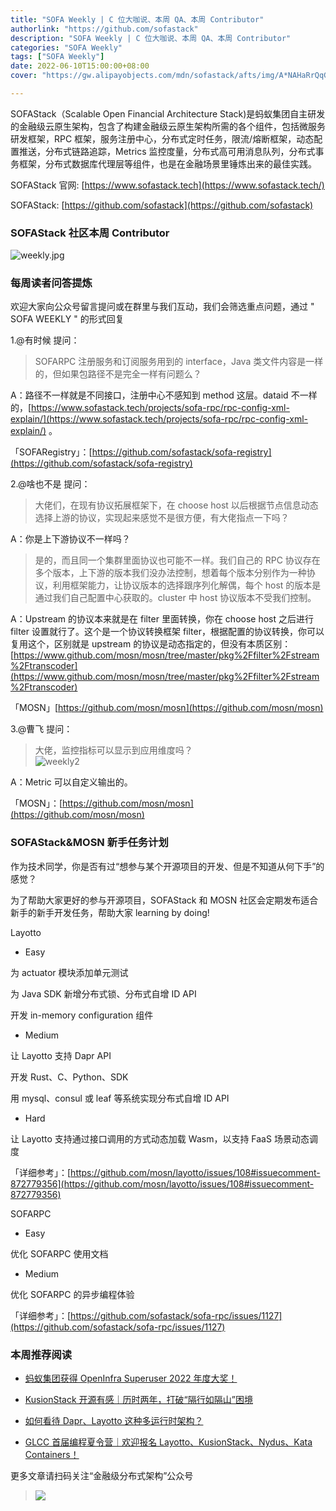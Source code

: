 ```yaml
---
title: "SOFA Weekly | C 位大咖说、本周 QA、本周 Contributor"
authorlink: "https://github.com/sofastack"
description: "SOFA Weekly | C 位大咖说、本周 QA、本周 Contributor"
categories: "SOFA Weekly"
tags: ["SOFA Weekly"]
date: 2022-06-10T15:00:00+08:00
cover: "https://gw.alipayobjects.com/mdn/sofastack/afts/img/A*NAHaRrQqGzAAAAAAAAAAAAAAARQnAQ"

---
```


SOFAStack（Scalable Open Financial Architecture Stack)是蚂蚁集团自主研发的金融级云原生架构，包含了构建金融级云原生架构所需的各个组件，包括微服务研发框架，RPC 框架，服务注册中心，分布式定时任务，限流/熔断框架，动态配置推送，分布式链路追踪，Metrics 监控度量，分布式高可用消息队列，分布式事务框架，分布式数据库代理层等组件，也是在金融场景里锤炼出来的最佳实践。

SOFAStack 官网: [https://www.sofastack.tech](https://www.sofastack.tech/)

SOFAStack: [https://github.com/sofastack](https://github.com/sofastack)

### SOFAStack 社区本周 Contributor 

![weekly.jpg](https://gw.alipayobjects.com/mdn/rms_1c90e8/afts/img/A*izghQqcGhusAAAAAAAAAAAAAARQnAQ)

### 每周读者问答提炼

欢迎大家向公众号留言提问或在群里与我们互动，我们会筛选重点问题，通过 " SOFA WEEKLY " 的形式回复

1.@有时候 提问：

>SOFARPC 注册服务和订阅服务用到的 interface，Java 类文件内容是一样的，但如果包路径不是完全一样有问题么？

A：路径不一样就是不同接口，注册中心不感知到 method 这层。dataid 不一样的，[https://www.sofastack.tech/projects/sofa-rpc/rpc-config-xml-explain/](https://www.sofastack.tech/projects/sofa-rpc/rpc-config-xml-explain/) 。

「SOFARegistry」：[https://github.com/sofastack/sofa-registry](https://github.com/sofastack/sofa-registry)

2.@啥也不是 提问：

>大佬们，在现有协议拓展框架下，在 choose host 以后根据节点信息动态选择上游的协议，实现起来感觉不是很方便，有大佬指点一下吗？

A：你是上下游协议不一样吗？

>是的，而且同一个集群里面协议也可能不一样。我们自己的 RPC 协议存在多个版本，上下游的版本我们没办法控制，想着每个版本分别作为一种协议，利用框架能力，让协议版本的选择跟序列化解偶，每个 host 的版本是通过我们自己配置中心获取的。cluster 中 host 协议版本不受我们控制。

A：Upstream 的协议本来就是在 filter 里面转换，你在 choose host 之后进行 filter 设置就行了。这个是一个协议转换框架 filter，根据配置的协议转换，你可以复用这个，区别就是 upstream 的协议是动态指定的，但没有本质区别：[https://www.github.com/mosn/mosn/tree/master/pkg%2Ffilter%2Fstream%2Ftranscoder](https://www.github.com/mosn/mosn/tree/master/pkg%2Ffilter%2Fstream%2Ftranscoder)

「MOSN」[https://github.com/mosn/mosn](https://github.com/mosn/mosn)

3.@曹飞 提问：

>大佬，监控指标可以显示到应用维度吗？<br/>
![weekly2](https://gw.alipayobjects.com/mdn/rms_1c90e8/afts/img/A*GAOBTp1WtUoAAAAAAAAAAAAAARQnAQ)

A：Metric 可以自定义输出的。

「MOSN」：[https://github.com/mosn/mosn](https://github.com/mosn/mosn)

### SOFAStack&MOSN 新手任务计划

作为技术同学，你是否有过“想参与某个开源项目的开发、但是不知道从何下手”的感觉？

为了帮助大家更好的参与开源项目，SOFAStack 和 MOSN 社区会定期发布适合新手的新手开发任务，帮助大家 learning by doing!

Layotto

- Easy

为 actuator 模块添加单元测试

为 Java SDK 新增分布式锁、分布式自增 ID API

开发 in-memory configuration 组件

- Medium

让 Layotto 支持 Dapr API

开发 Rust、C、Python、SDK

用 mysql、consul 或 leaf 等系统实现分布式自增 ID API

- Hard

让 Layotto 支持通过接口调用的方式动态加载 Wasm，以支持 FaaS 场景动态调度

「详细参考」：[https://github.com/mosn/layotto/issues/108#issuecomment-872779356](https://github.com/mosn/layotto/issues/108#issuecomment-872779356)

SOFARPC

- Easy

优化 SOFARPC 使用文档

- Medium

优化 SOFARPC 的异步编程体验

「详细参考」：[https://github.com/sofastack/sofa-rpc/issues/1127](https://github.com/sofastack/sofa-rpc/issues/1127)

### 本周推荐阅读

- [蚂蚁集团获得 OpenInfra Superuser 2022 年度大奖！](https://mp.weixin.qq.com/s?__biz=MzUzMzU5Mjc1Nw==&mid=2247510860&idx=1&sn=6b741ea8db4ccfaf30e4d793403b293c&chksm=faa34496cdd4cd805f826c0d6f61c496c539b84f1d16aa975b240a3998e5589c034651ca93fb&scene=21)

- [KusionStack 开源有感｜历时两年，打破“隔行如隔山”困境](https://mp.weixin.qq.com/s?__biz=MzUzMzU5Mjc1Nw==&mid=2247510766&idx=1&sn=16d7ab76854829ee64211dd6b9f6915c&chksm=faa34534cdd4cc223422efda8872757cb2deb73d22fe1067e9153d4b4f28508481b85649e444&scene=21)

- [如何看待 Dapr、Layotto 这种多运行时架构？](https://mp.weixin.qq.com/s?__biz=MzUzMzU5Mjc1Nw==&mid=2247510516&idx=1&sn=eff21915cd0ac1a8c8e3f126b549a605&chksm=faa3462ecdd4cf38ab6ab0c7201902fb53d54cea4865f9b7d7cdcdc7eaa00cf354d8b05e5393&scene=21)

- [GLCC 首届编程夏令营｜欢迎报名 Layotto、KusionStack、Nydus、Kata Containers！](https://mp.weixin.qq.com/s?__biz=MzUzMzU5Mjc1Nw==&mid=2247510027&idx=1&sn=43a8f240d7edd036307d0f1fdd616714&chksm=faa347d1cdd4cec7adf7762963a94617060d96decba99beffb44d5f940e5a7f076b0844c4ab0&scene=21)

更多文章请扫码关注“金融级分布式架构”公众号

>![](https://gw.alipayobjects.com/mdn/rms_1c90e8/afts/img/A*8G5NRZ7UEToAAAAAAAAAAAAAARQnAQ)

